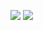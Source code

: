 [![](https://img.shields.io/badge/Android%20Developer-Aniket%20Jain-006bb3?style=for-the-badge&logo=android)](http://g.dev/aniketjain)
[![](https://komarev.com/ghpvc/?username=dev-aniketj&style=for-the-badge&color=006bb3)](https://github.com/dev-aniketj)
